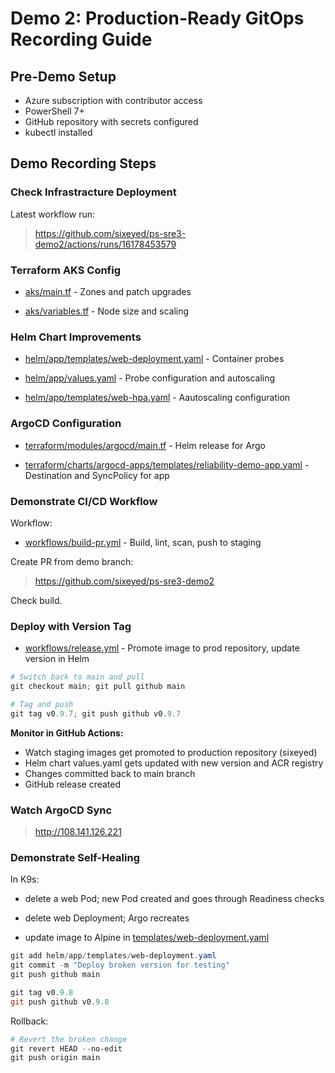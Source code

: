 # Demo 2: Production-Ready GitOps Recording Guide

## Pre-Demo Setup

- Azure subscription with contributor access
- PowerShell 7+
- GitHub repository with secrets configured
- kubectl installed

## Demo Recording Steps

### Check Infrastracture Deployment

Latest workflow run:

> https://github.com/sixeyed/ps-sre3-demo2/actions/runs/16178453579

### Terraform AKS Config

- [aks/main.tf](../../terraform/modules/aks/main.tf) - Zones and patch upgrades

- [aks/variables.tf](../../terraform/modules/aks/variables.tf) - Node size and scaling

### Helm Chart Improvements


- [helm/app/templates/web-deployment.yaml](../../helm/app/templates/web-deployment.yaml) - Container probes

- [helm/app/values.yaml](../../helm/app/values.yaml) - Probe configuration and autoscaling

- [helm/app/templates/web-hpa.yaml](../../helm/app/templates/web-hpa.yaml) - Aautoscaling configuration

### ArgoCD Configuration

- [terraform/modules/argocd/main.tf](../../terraform/modules/argocd/main.tf) - Helm release for Argo

- [terraform/charts/argocd-apps/templates/reliability-demo-app.yaml](../../terraform/charts/argocd-apps/templates/reliability-demo-app.yaml) - Destination and SyncPolicy for app

### Demonstrate CI/CD Workflow

Workflow:

- [workflows/build-pr.yml](../../.github/workflows/build-pr.yml) - Build, lint, scan, push to staging

Create PR from demo branch:

> https://github.com/sixeyed/ps-sre3-demo2

Check build.

### Deploy with Version Tag

- [workflows/release.yml](../../.github/workflows/release.yml) - Promote image to prod repository, update version in Helm

```powershell
# Switch back to main and pull
git checkout main; git pull github main

# Tag and push
git tag v0.9.7; git push github v0.9.7
```

**Monitor in GitHub Actions:**
- Watch staging images get promoted to production repository (sixeyed)
- Helm chart values.yaml gets updated with new version and ACR registry
- Changes committed back to main branch
- GitHub release created

### Watch ArgoCD Sync

> http://108.141.126.221

### Demonstrate Self-Healing

In K9s:

- delete a web Pod; new Pod created and goes through Readiness checks

- delete web Deployment; Argo recreates

- update image to Alpine in [templates/web-deployment.yaml](../../helm/app/templates/web-deployment.yaml)

```powershell
git add helm/app/templates/web-deployment.yaml
git commit -m "Deploy broken version for testing"
git push github main

git tag v0.9.8
git push github v0.9.8
```

Rollback:

```powershell
# Revert the broken change
git revert HEAD --no-edit
git push origin main
```
